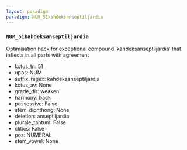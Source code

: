 ```yaml
---
layout: paradigm
paradigm: NUM_51kahdeksanseptiljardia
---
```

### ` NUM_51kahdeksanseptiljardia `

Optimisation hack for exceptional compound ’kahdeksanseptiljardia’ that inflects in all parts with agreement
* kotus_tn: 51
* upos: NUM
* suffix_regex: kahdeksanseptiljardia
* kotus_av: None
* grade_dir: weaken
* harmony: back
* possessive: False
* stem_diphthong: None
* deletion: anseptiljardia
* plurale_tantum: False
* clitics: False
* pos: NUMERAL
* stem_vowel: None
